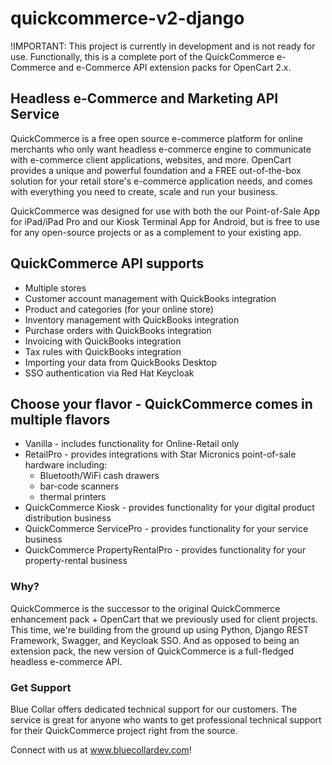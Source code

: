 # quickcommerce-v2-django

!IMPORTANT: This project is currently in development and is not ready for use. Functionally, this is a complete port
of the QuickCommerce e-Commerce and e-Commerce API extension packs for OpenCart 2.x.

## Headless e-Commerce and Marketing API Service
QuickCommerce is a free open source e-commerce platform for online merchants who only want headless e-commerce engine 
to communicate with e-commerce client applications, websites, and more. OpenCart provides a unique and powerful 
foundation and a FREE out-of-the-box solution for your retail store's e-commerce application needs, and comes with 
everything you need to create, scale and run your business.

QuickCommerce was designed for use with both the our Point-of-Sale App for iPad/iPad Pro and our Kiosk Terminal App 
for Android, but is free to use for any open-source projects or as a complement to your existing app.

## QuickCommerce API supports
- Multiple stores
- Customer account management with QuickBooks integration
- Product and categories (for your online store)
- Inventory management with QuickBooks integration
- Purchase orders with QuickBooks integration
- Invoicing with QuickBooks integration
- Tax rules with QuickBooks integration
- Importing your data from QuickBooks Desktop
- SSO authentication via Red Hat Keycloak

## Choose your flavor - QuickCommerce comes in multiple flavors
- Vanilla - includes functionality for Online-Retail only
- RetailPro - provides integrations with Star Micronics point-of-sale hardware including:
  - Bluetooth/WiFi cash drawers
  - bar-code scanners
  - thermal printers
- QuickCommerce Kiosk - provides functionality for your digital product distribution business
- QuickCommerce ServicePro - provides functionality for your service business
- QuickCommerce PropertyRentalPro - provides functionality for your property-rental business

### Why?
QuickCommerce is the successor to the original QuickCommerce enhancement pack + OpenCart that we previously used for client projects.
This time, we're building from the ground up using Python, Django REST Framework, Swagger, and Keycloak SSO. 
And as opposed to being an extension pack, the new version of QuickCommerce is a full-fledged headless e-commerce API.

### Get Support
Blue Collar offers dedicated technical support for our customers. The service is great for anyone who wants to get 
professional technical support for their QuickCommerce project right from the source.

Connect with us at www.bluecollardev.com!